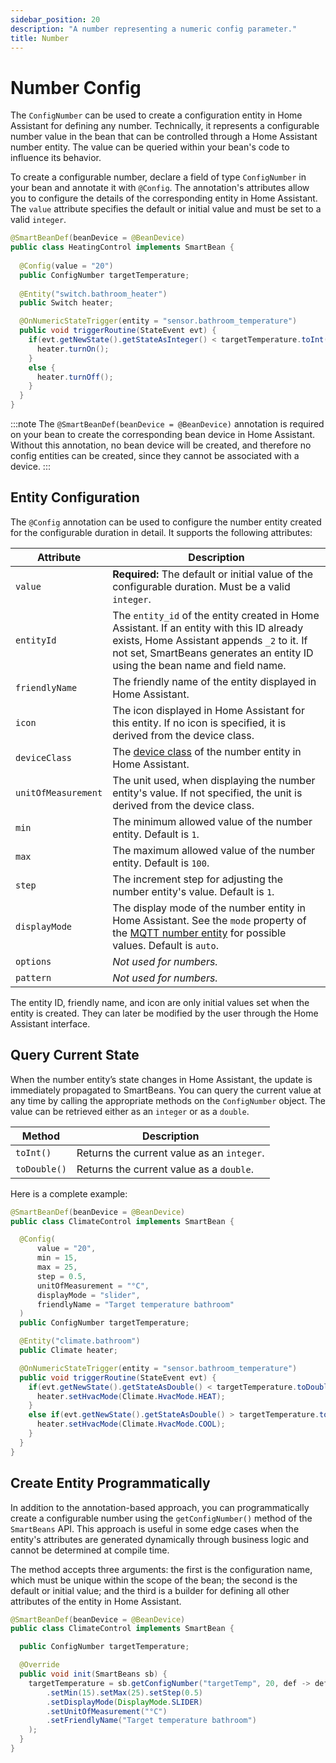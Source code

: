 ```yaml
---
sidebar_position: 20
description: "A number representing a numeric config parameter."
title: Number
---
```


# Number Config

The `ConfigNumber` can be used to create a configuration entity in Home Assistant for defining any number. Technically, 
it represents a configurable number value in the bean that can be controlled through a Home Assistant number entity. 
The value can be queried within your bean's code to influence its behavior. 

To create a configurable number, declare a field of type `ConfigNumber` in your bean and annotate it with `@Config`. 
The annotation's attributes allow you to configure the details of the corresponding entity in Home Assistant. The `value`
attribute specifies the default or initial value and must be set to a valid `integer`.

````java
@SmartBeanDef(beanDevice = @BeanDevice)
public class HeatingControl implements SmartBean {
  
  @Config(value = "20")
  public ConfigNumber targetTemperature;
  
  @Entity("switch.bathroom_heater")
  public Switch heater;

  @OnNumericStateTrigger(entity = "sensor.bathroom_temperature")
  public void triggerRoutine(StateEvent evt) {
    if(evt.getNewState().getStateAsInteger() < targetTemperature.toInt()) {
      heater.turnOn();
    }
    else {
      heater.turnOff();
    }
  }
}
````

:::note
The `@SmartBeanDef(beanDevice = @BeanDevice)` annotation is required on your bean to create the corresponding bean device 
in Home Assistant. Without this annotation, no bean device will be created, and therefore no config entities can be 
created, since they cannot be associated with a device.
:::

## Entity Configuration

The `@Config` annotation can be used to configure the number entity created for the configurable duration in detail. It
supports the following attributes:

| Attribute           | Description                                                                                                                                                                                                             |
|---------------------|-------------------------------------------------------------------------------------------------------------------------------------------------------------------------------------------------------------------------|
| `value`             | **Required:** The default or initial value of the configurable duration. Must be a valid `integer`.                                                                                                                     |
| `entityId`          | The `entity_id` of the entity created in Home Assistant. If an entity with this ID already exists, Home Assistant appends `_2` to it. If not set, SmartBeans generates an entity ID using the bean name and field name. |
| `friendlyName`      | The friendly name of the entity displayed in Home Assistant.                                                                                                                                                            |
| `icon`              | The icon displayed in Home Assistant for this entity. If no icon is specified, it is derived from the device class.                                                                                                     |
| `deviceClass`       | The [device class](https://www.home-assistant.io/integrations/number/#device-class) of the number entity in Home Assistant.                                                                                             |
| `unitOfMeasurement` | The unit used, when displaying the number entity's value. If not specified, the unit is derived from the device class.                                                                                                  |
| `min`               | The minimum allowed value of the number entity. Default is `1`.                                                                                                                                                         |
| `max`               | The maximum allowed value of the number entity. Default is `100`.                                                                                                                                                       |
| `step`              | The increment step for adjusting the number entity's value. Default is `1`.                                                                                                                                             |
| `displayMode`       | The display mode of the number entity in Home Assistant. See the `mode` property of the [MQTT number entity](https://www.home-assistant.io/integrations/number.mqtt/) for possible values. Default is `auto`.           |
| `options`           | _Not used for numbers._                                                                                                                                                                                                 |
| `pattern`           | _Not used for numbers._                                                                                                                                                                                                 |

The entity ID, friendly name, and icon are only initial values set when the entity is created. They can later be 
modified by the user through the Home Assistant interface.

## Query Current State

When the number entity’s state changes in Home Assistant, the update is immediately propagated to SmartBeans. You can 
query the current value at any time by calling the appropriate methods on the `ConfigNumber` object. The value can be 
retrieved either as an `integer` or as a `double`.

| Method       | Description                                |
|--------------|--------------------------------------------|
| `toInt()`    | Returns the current value as an `integer`. |
| `toDouble()` | Returns the current value as a `double`.   |

Here is a complete example:

````java
@SmartBeanDef(beanDevice = @BeanDevice)
public class ClimateControl implements SmartBean {

  @Config(
      value = "20",
      min = 15,
      max = 25,
      step = 0.5,
      unitOfMeasurement = "°C",
      displayMode = "slider",
      friendlyName = "Target temperature bathroom"
  )
  public ConfigNumber targetTemperature;

  @Entity("climate.bathroom")
  public Climate heater;

  @OnNumericStateTrigger(entity = "sensor.bathroom_temperature")
  public void triggerRoutine(StateEvent evt) {
    if(evt.getNewState().getStateAsDouble() < targetTemperature.toDouble()) {
      heater.setHvacMode(Climate.HvacMode.HEAT);
    }
    else if(evt.getNewState().getStateAsDouble() > targetTemperature.toDouble()) {
      heater.setHvacMode(Climate.HvacMode.COOL);
    }
  }
}
````

## Create Entity Programmatically

In addition to the annotation-based approach, you can programmatically create a configurable number using the 
`getConfigNumber()` method of the `SmartBeans` API. This approach is useful in some edge cases when the entity's
attributes are generated dynamically through business logic and cannot be determined at compile time. 

The method accepts three arguments: the first is the configuration name, which must be unique within the scope of the
bean; the second is the default or initial value; and the third is a builder for defining all other attributes of the 
entity in Home Assistant.

````java
@SmartBeanDef(beanDevice = @BeanDevice)
public class ClimateControl implements SmartBean {

  public ConfigNumber targetTemperature;

  @Override
  public void init(SmartBeans sb) {
    targetTemperature = sb.getConfigNumber("targetTemp", 20, def -> def
        .setMin(15).setMax(25).setStep(0.5)
        .setDisplayMode(DisplayMode.SLIDER)
        .setUnitOfMeasurement("°C")
        .setFriendlyName("Target temperature bathroom")
    );
  }
}
````
